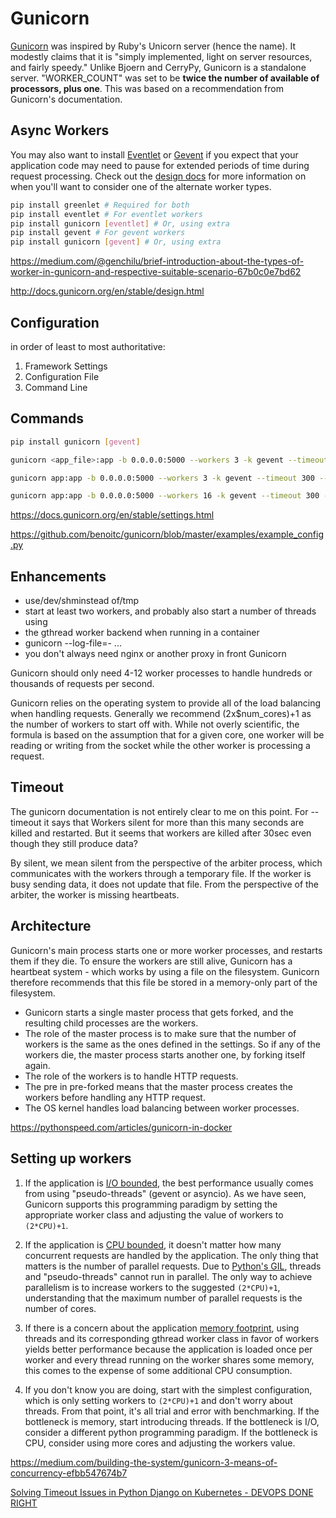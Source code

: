 # Gunicorn

[Gunicorn](http://gunicorn.org/) was inspired by Ruby's Unicorn server (hence the name). It modestly claims that it is "simply implemented, light on server resources, and fairly speedy." Unlike Bjoern and CerryPy, Gunicorn is a standalone server. "WORKER_COUNT" was set to be **twice the number of available of processors, plus one**. This was based on a recommendation from Gunicorn's documentation.

## Async Workers

You may also want to install [Eventlet](http://eventlet.net/) or [Gevent](http://www.gevent.org/) if you expect that your application code may need to pause for extended periods of time during request processing. Check out the [design docs](http://docs.gunicorn.org/en/stable/design.html) for more information on when you'll want to consider one of the alternate worker types.

```bash
pip install greenlet # Required for both
pip install eventlet # For eventlet workers
pip install gunicorn [eventlet] # Or, using extra
pip install gevent # For gevent workers
pip install gunicorn [gevent] # Or, using extra
```

https://medium.com/@genchilu/brief-introduction-about-the-types-of-worker-in-gunicorn-and-respective-suitable-scenario-67b0c0e7bd62

http://docs.gunicorn.org/en/stable/design.html

## Configuration

in order of least to most authoritative:

1. Framework Settings
2. Configuration File
3. Command Line

## Commands

```bash
pip install gunicorn [gevent]

gunicorn <app_file>:app -b 0.0.0.0:5000 --workers 3 -k gevent --timeout 300 --worker-connections 1000 --max-requests 1000000 --limit-request-line 8190 --access-logfile /var/log/gunicorn/access.log

gunicorn app:app -b 0.0.0.0:5000 --workers 3 -k gevent --timeout 300 --worker-connections 1000 --max-requests 1000000 --limit-request-line 8190 --access-logfile '-'

gunicorn app:app -b 0.0.0.0:5000 --workers 16 -k gevent --timeout 300 --worker-connections 1000 --graceful-timeout 30 --keep-alive 2 --max-requests 1000000 --max-requests-jitter 100 --limit-request-line 0 --access-logfile '-' --error-logfile '-' --log-level 'info' --access-logformat '%(h)s %(l)s %(u)s %(t)s "%(r)s" %(s)s %(b)s "%(f)s" "%(a)s"'
```

https://docs.gunicorn.org/en/stable/settings.html

https://github.com/benoitc/gunicorn/blob/master/examples/example_config.py

## Enhancements

- use/dev/shminstead of/tmp
- start at least two workers, and probably also start a number of threads using
- the gthread worker backend when running in a container
- gunicorn --log-file=- ...
- you don't always need nginx or another proxy in front Gunicorn

Gunicorn should only need 4-12 worker processes to handle hundreds or thousands of requests per second.

Gunicorn relies on the operating system to provide all of the load balancing when handling requests. Generally we recommend (2x$num_cores)+1 as the number of workers to start off with. While not overly scientific, the formula is based on the assumption that for a given core, one worker will be reading or writing from the socket while the other worker is processing a request.

## Timeout

The gunicorn documentation is not entirely clear to me on this point. For --timeout it says that Workers silent for more than this many seconds are killed and restarted. But it seems that workers are killed after 30sec even though they still produce data?

By silent, we mean silent from the perspective of the arbiter process, which communicates with the workers through a temporary file. If the worker is busy sending data, it does not update that file. From the perspective of the arbiter, the worker is missing heartbeats.

## Architecture

Gunicorn's main process starts one or more worker processes, and restarts them if they die. To ensure the workers are still alive, Gunicorn has a heartbeat system - which works by using a file on the filesystem. Gunicorn therefore recommends that this file be stored in a memory-only part of the filesystem.

- Gunicorn starts a single master process that gets forked, and the resulting child processes are the workers.
- The role of the master process is to make sure that the number of workers is the same as the ones defined in the settings. So if any of the workers die, the master process starts another one, by forking itself again.
- The role of the workers is to handle HTTP requests.
- The pre in pre-forked means that the master process creates the workers before handling any HTTP request.
- The OS kernel handles load balancing between worker processes.

https://pythonspeed.com/articles/gunicorn-in-docker

## Setting up workers

1. If the application is [I/O bounded](https://en.wikipedia.org/wiki/I/O_bound), the best performance usually comes from using "pseudo-threads" (gevent or asyncio). As we have seen, Gunicorn supports this programming paradigm by setting the appropriate worker class and adjusting the value of workers to `(2*CPU)+1`.

2. If the application is [CPU bounded](https://en.wikipedia.org/wiki/CPU-bound), it doesn't matter how many concurrent requests are handled by the application. The only thing that matters is the number of parallel requests. Due to [Python's GIL](https://wiki.python.org/moin/GlobalInterpreterLock), threads and "pseudo-threads" cannot run in parallel. The only way to achieve parallelism is to increase workers to the suggested `(2*CPU)+1`, understanding that the maximum number of parallel requests is the number of cores.

3. If there is a concern about the application [memory footprint](https://en.wikipedia.org/wiki/Memory_footprint), using threads and its corresponding gthread worker class in favor of workers yields better performance because the application is loaded once per worker and every thread running on the worker shares some memory, this comes to the expense of some additional CPU consumption.

4. If you don't know you are doing, start with the simplest configuration, which is only setting workers to `(2*CPU)+1` and don't worry about threads. From that point, it's all trial and error with benchmarking. If the bottleneck is memory, start introducing threads. If the bottleneck is I/O, consider a different python programming paradigm. If the bottleneck is CPU, consider using more cores and adjusting the workers value.

https://medium.com/building-the-system/gunicorn-3-means-of-concurrency-efbb547674b7

[Solving Timeout Issues in Python Django on Kubernetes - DEVOPS DONE RIGHT](https://opstree.com/blog/2024/05/28/solving-timeout-issues-in-python-django-on-kubernetes/)
